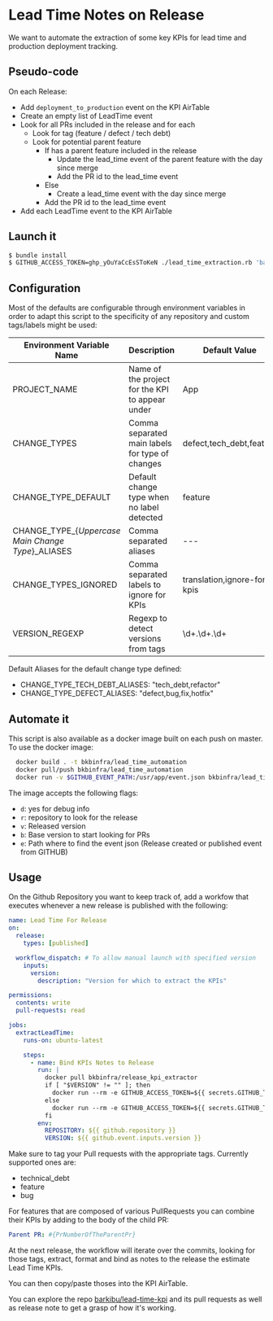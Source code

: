 # Lead Time Notes on Release

We want to automate the extraction of some key KPIs for lead time and production deployment tracking.

## Pseudo-code

On each Release:

- Add `deployment_to_production` event on the KPI AirTable
- Create an empty list of LeadTime event
- Look for all PRs included in the release and for each
  - Look for tag (feature / defect / tech debt)
  - Look for potential parent feature
    - If has a parent feature included in the release
      - Update the lead_time event of the parent feature with the day since merge
      - Add the PR id to the lead_time event
    - Else
      - Create a lead_time event with the day since merge
    - Add the PR id to the lead_time event
- Add each LeadTime event to the KPI AirTable

## Launch it

```bash
$ bundle install
$ GITHUB_ACCESS_TOKEN=ghp_yOuYaCcEsSToKeN ./lead_time_extraction.rb 'barkibu/kinship-connectedhealth-backend' 'v1.4.5'
```

## Configuration

Most of the defaults are configurable through environment variables in order to adapt this script to the specificity of any repository and custom tags/labels might be used:

| Environment Variable Name                            | Description                                     | Default Value               |
| ---------------------------------------------------- | ----------------------------------------------- | --------------------------- |
| PROJECT_NAME                                         | Name of the project for the KPI to appear under | App                         |
| CHANGE_TYPES                                         | Comma separated main labels for type of changes | defect,tech_debt,feature    |
| CHANGE_TYPE_DEFAULT                                  | Default change type when no label detected      | feature                     |
| CHANGE\_TYPE\_{*Uppercase Main Change Type*}\_ALIASES | Comma separated aliases                         | ---                         |
| CHANGE_TYPES_IGNORED                                 | Comma separated labels to ignore for KPIs       | translation,ignore-for-kpis |
| VERSION_REGEXP                                       | Regexp to detect versions from tags             | \d+.\d+.\d+                 |

Default Aliases for the default change type defined:

- CHANGE_TYPE_TECH_DEBT_ALIASES: "tech_debt,refactor"
- CHANGE_TYPE_DEFECT_ALIASES: "defect,bug,fix,hotfix"

## Automate it

This script is also available as a docker image built on each push on master.
To use the docker image:

```bash
  docker build . -t bkbinfra/lead_time_automation
  docker pull/push bkbinfra/lead_time_automation
  docker run -v $GITHUB_EVENT_PATH:/usr/app/event.json bkbinfra/lead_time_automation
```

The image accepts the following flags:

- `d`: yes for debug info
- `r`: repository to look for the release
- `v`: Released version
- `b`: Base version to start looking for PRs
- `e`: Path where to find the event json (Release created or published event from GITHUB)

## Usage

On the Github Repository you want to keep track of, add a workfow that executes whenever a new release is published with the following:

```yaml
name: Lead Time For Release
on:
  release:
    types: [published]

  workflow_dispatch: # To allow manual launch with specified version
    inputs:
      version:
        description: "Version for which to extract the KPIs"

permissions:
  contents: write
  pull-requests: read

jobs:
  extractLeadTime:
    runs-on: ubuntu-latest

    steps:
      - name: Bind KPIs Notes to Release
        run: |
          docker pull bkbinfra/release_kpi_extractor
          if [ "$VERSION" != "" ]; then
            docker run --rm -e GITHUB_ACCESS_TOKEN=${{ secrets.GITHUB_TOKEN}} bkbinfra/release_kpi_extractor -d true -v $VERSION -r $REPOSITORY
          else
            docker run --rm -e GITHUB_ACCESS_TOKEN=${{ secrets.GITHUB_TOKEN}} -v $GITHUB_EVENT_PATH:/usr/app/event.json bkbinfra/release_kpi_extractor -d true
          fi
        env:
          REPOSITORY: ${{ github.repository }}
          VERSION: ${{ github.event.inputs.version }}
```

Make sure to tag your Pull requests with the appropriate tags. Currently supported ones are:

- technical_debt
- feature
- bug

For features that are composed of various PullRequests you can combine their KPIs by adding to the body of the child PR:

```yaml
Parent PR: #{PrNumberOfTheParentPr}
```

At the next release, the workflow will iterate over the commits, looking for those tags, extract, format and bind as notes to the release the estimate Lead Time KPIs.

You can then copy/paste thoses into the KPI AirTable.

You can explore the repo [barkibu/lead-time-kpi](https://github.com/barkibu/lead-time-kpi) and its pull requests as well as release note to get a grasp of how it's working.

